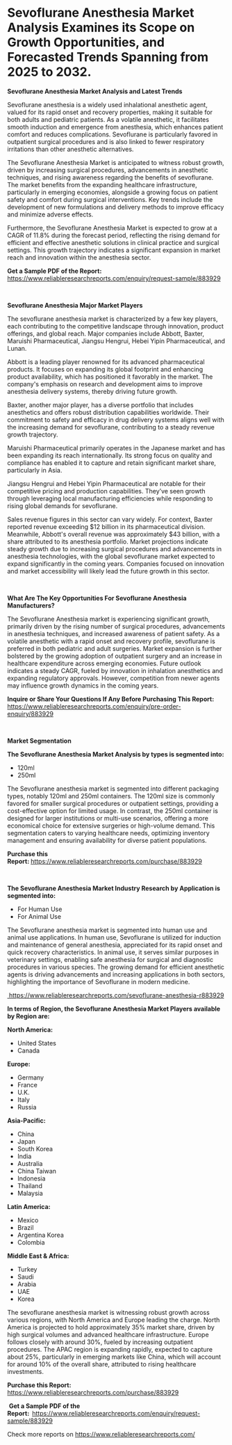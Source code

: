<p><h1>Sevoflurane Anesthesia Market Analysis Examines its Scope on Growth Opportunities, and Forecasted Trends Spanning from 2025 to 2032.</h1></p><p><strong>Sevoflurane Anesthesia Market Analysis and Latest Trends</strong></p>
<p><p>Sevoflurane anesthesia is a widely used inhalational anesthetic agent, valued for its rapid onset and recovery properties, making it suitable for both adults and pediatric patients. As a volatile anesthetic, it facilitates smooth induction and emergence from anesthesia, which enhances patient comfort and reduces complications. Sevoflurane is particularly favored in outpatient surgical procedures and is also linked to fewer respiratory irritations than other anesthetic alternatives.</p><p>The Sevoflurane Anesthesia Market is anticipated to witness robust growth, driven by increasing surgical procedures, advancements in anesthetic techniques, and rising awareness regarding the benefits of sevoflurane. The market benefits from the expanding healthcare infrastructure, particularly in emerging economies, alongside a growing focus on patient safety and comfort during surgical interventions. Key trends include the development of new formulations and delivery methods to improve efficacy and minimize adverse effects. </p><p>Furthermore, the Sevoflurane Anesthesia Market is expected to grow at a CAGR of 11.8% during the forecast period, reflecting the rising demand for efficient and effective anesthetic solutions in clinical practice and surgical settings. This growth trajectory indicates a significant expansion in market reach and innovation within the anesthesia sector.</p></p>
<p><strong>Get a Sample PDF of the Report:&nbsp;</strong> <a href="https://www.reliableresearchreports.com/enquiry/request-sample/883929?utm_campaign=3369&utm_medium=2&utm_source=Github&utm_content=ia&utm_term=08032025&utm_id=sevoflurane-anesthesia">https://www.reliableresearchreports.com/enquiry/request-sample/883929</a></p>
<p>&nbsp;</p>
<p><strong>Sevoflurane Anesthesia Major Market Players</strong></p>
<p><p>The sevoflurane anesthesia market is characterized by a few key players, each contributing to the competitive landscape through innovation, product offerings, and global reach. Major companies include Abbott, Baxter, Maruishi Pharmaceutical, Jiangsu Hengrui, Hebei Yipin Pharmaceutical, and Lunan.</p><p>Abbott is a leading player renowned for its advanced pharmaceutical products. It focuses on expanding its global footprint and enhancing product availability, which has positioned it favorably in the market. The company's emphasis on research and development aims to improve anesthesia delivery systems, thereby driving future growth. </p><p>Baxter, another major player, has a diverse portfolio that includes anesthetics and offers robust distribution capabilities worldwide. Their commitment to safety and efficacy in drug delivery systems aligns well with the increasing demand for sevoflurane, contributing to a steady revenue growth trajectory.</p><p>Maruishi Pharmaceutical primarily operates in the Japanese market and has been expanding its reach internationally. Its strong focus on quality and compliance has enabled it to capture and retain significant market share, particularly in Asia.</p><p>Jiangsu Hengrui and Hebei Yipin Pharmaceutical are notable for their competitive pricing and production capabilities. They’ve seen growth through leveraging local manufacturing efficiencies while responding to rising global demands for sevoflurane. </p><p>Sales revenue figures in this sector can vary widely. For context, Baxter reported revenue exceeding $12 billion in its pharmaceutical division. Meanwhile, Abbott's overall revenue was approximately $43 billion, with a share attributed to its anesthesia portfolio. Market projections indicate steady growth due to increasing surgical procedures and advancements in anesthesia technologies, with the global sevoflurane market expected to expand significantly in the coming years. Companies focused on innovation and market accessibility will likely lead the future growth in this sector.</p></p>
<p>&nbsp;</p>
<p><strong>What Are The Key Opportunities For Sevoflurane Anesthesia Manufacturers?</strong></p>
<p><p>The Sevoflurane Anesthesia market is experiencing significant growth, primarily driven by the rising number of surgical procedures, advancements in anesthesia techniques, and increased awareness of patient safety. As a volatile anesthetic with a rapid onset and recovery profile, sevoflurane is preferred in both pediatric and adult surgeries. Market expansion is further bolstered by the growing adoption of outpatient surgery and an increase in healthcare expenditure across emerging economies. Future outlook indicates a steady CAGR, fueled by innovation in inhalation anesthetics and expanding regulatory approvals. However, competition from newer agents may influence growth dynamics in the coming years.</p></p>
<p><strong>Inquire or Share Your Questions If Any Before Purchasing This Report:</strong> <a href="https://www.reliableresearchreports.com/enquiry/pre-order-enquiry/883929?utm_campaign=3369&utm_medium=2&utm_source=Github&utm_content=ia&utm_term=08032025&utm_id=sevoflurane-anesthesia">https://www.reliableresearchreports.com/enquiry/pre-order-enquiry/883929</a></p>
<p>&nbsp;</p>
<p><strong>Market Segmentation</strong></p>
<p><strong>The Sevoflurane Anesthesia Market Analysis by types is segmented into:</strong></p>
<p><ul><li>120ml</li><li>250ml</li></ul></p>
<p><p>The Sevoflurane anesthesia market is segmented into different packaging types, notably 120ml and 250ml containers. The 120ml size is commonly favored for smaller surgical procedures or outpatient settings, providing a cost-effective option for limited usage. In contrast, the 250ml container is designed for larger institutions or multi-use scenarios, offering a more economical choice for extensive surgeries or high-volume demand. This segmentation caters to varying healthcare needs, optimizing inventory management and ensuring availability for diverse patient populations.</p></p>
<p><strong>Purchase this Report:&nbsp;</strong><a href="https://www.reliableresearchreports.com/purchase/883929?utm_campaign=3369&utm_medium=2&utm_source=Github&utm_content=ia&utm_term=08032025&utm_id=sevoflurane-anesthesia">https://www.reliableresearchreports.com/purchase/883929</a></p>
<p>&nbsp;</p>
<p><strong>The Sevoflurane Anesthesia Market Industry Research by Application is segmented into:</strong></p>
<p><ul><li>For Human Use</li><li>For Animal Use</li></ul></p>
<p><p>The Sevoflurane anesthesia market is segmented into human use and animal use applications. In human use, Sevoflurane is utilized for induction and maintenance of general anesthesia, appreciated for its rapid onset and quick recovery characteristics. In animal use, it serves similar purposes in veterinary settings, enabling safe anesthesia for surgical and diagnostic procedures in various species. The growing demand for efficient anesthetic agents is driving advancements and increasing applications in both sectors, highlighting the importance of Sevoflurane in modern medicine.</p></p>
<p><a href="https://www.reliableresearchreports.com/sevoflurane-anesthesia-r883929?utm_campaign=3369&utm_medium=2&utm_source=Github&utm_content=ia&utm_term=08032025&utm_id=sevoflurane-anesthesia">&nbsp;https://www.reliableresearchreports.com/sevoflurane-anesthesia-r883929</a></p>
<p><strong>In terms of Region, the Sevoflurane Anesthesia Market Players available by Region are:</strong></p>
<p>
    <p> <strong> North America: </strong>
        <ul>
            <li>United States</li>
            <li>Canada</li>
        </ul>
        </p> 
    <p> <strong> Europe: </strong>
        <ul>
            <li>Germany</li>
            <li>France</li>
            <li>U.K.</li>
            <li>Italy</li>
            <li>Russia</li>
        </ul>
        </p> 
    <p> <strong> Asia-Pacific: </strong>
        <ul>
            <li>China</li>
            <li>Japan</li>
            <li>South Korea</li>
            <li>India</li>
            <li>Australia</li>
            <li>China Taiwan</li>
            <li>Indonesia</li>
            <li>Thailand</li>
            <li>Malaysia</li>
        </ul>
        </p> 
    <p> <strong> Latin America: </strong>
        <ul>
            <li>Mexico</li>
            <li>Brazil</li>
            <li>Argentina Korea</li>
            <li>Colombia</li>
        </ul>
        </p> 
    <p> <strong> Middle East & Africa: </strong>
        <ul>
            <li>Turkey</li>
            <li>Saudi</li>
            <li>Arabia</li>
            <li>UAE</li>
            <li>Korea</li>
        </ul>
    </p>
    </p>
<p><p>The sevoflurane anesthesia market is witnessing robust growth across various regions, with North America and Europe leading the charge. North America is projected to hold approximately 35% market share, driven by high surgical volumes and advanced healthcare infrastructure. Europe follows closely with around 30%, fueled by increasing outpatient procedures. The APAC region is expanding rapidly, expected to capture about 25%, particularly in emerging markets like China, which will account for around 10% of the overall share, attributed to rising healthcare investments.</p></p>
<p><strong>Purchase this Report: </strong><a href="https://www.reliableresearchreports.com/purchase/883929?utm_campaign=3369&utm_medium=2&utm_source=Github&utm_content=ia&utm_term=08032025&utm_id=sevoflurane-anesthesia">https://www.reliableresearchreports.com/purchase/883929</a></p>
<p>&nbsp;<strong>Get a Sample PDF of the Report:&nbsp;&nbsp;</strong><a href="https://www.reliableresearchreports.com/enquiry/request-sample/883929?utm_campaign=3369&utm_medium=2&utm_source=Github&utm_content=ia&utm_term=08032025&utm_id=sevoflurane-anesthesia">https://www.reliableresearchreports.com/enquiry/request-sample/883929</a></p>
<p><strong></strong></p>
<p>Check more reports on <a href="https://www.reliableresearchreports.com/?utm_campaign=3369&utm_medium=2&utm_source=Github&utm_content=ia&utm_term=08032025&utm_id=sevoflurane-anesthesia">https://www.reliableresearchreports.com/</a></p>